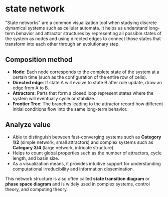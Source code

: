 # state network

"State networks" are a common visualization tool when studying discrete dynamical systems such as cellular automata. It helps us understand long-term behavior and attractor structures by representing all possible states of the system as nodes and using directed edges to connect those states that transform into each other through an evolutionary step.

## Composition method

- **Node**: Each node corresponds to the complete state of the system at a certain time (such as the configuration of the entire row of cells).
- **Directed edge**: If state A will evolve to state B after rule update, draw an edge from A to B.
- **Attractors**: Parts that form a closed loop represent states where the system will eventually cycle or stabilize.
- **Frontier Tree**: The branches leading to the attractor record how different initial conditions flow into the same long-term behavior.

## Analyze value

- Able to distinguish between fast-converging systems such as **Category 1/2** (simple network, small attractors) and complex systems such as **Category 3/4** (large network, intricate structure).
- Helps to count global properties such as the number of attractors, cycle length, and basin size.
- As a visualization means, it provides intuitive support for understanding computational irreducibility and information dissemination.

This network structure is also often called **state transition diagram** or **phase space diagram** and is widely used in complex systems, control theory, and computing theory.